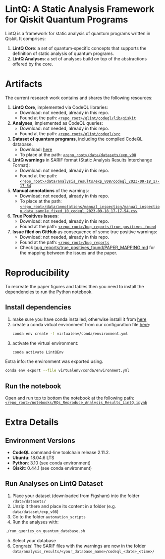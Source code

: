 # LintQ: A Static Analysis Framework for Qiskit Quantum Programs


LintQ is a framework for static analysis of quantum programs written in Qiskit.
It comprises:
1. **LintQ Core**: a set of quantum-specific concepts that supports the definition of static analysis of quantum programs.
2. **LintQ Analyses**: a set of analyses build on top of the abstractions offered by the core.

# Artifacts

The current research work contains and shares the following resources:

1. **LintQ Core**, implemented via CodeQL libraries:
    - Download: not needed, already in this repo.
    - Found at the path: [`<repo_root>/qlint/codeql/lib/qiskit`](qlint/codeql/lib/qiskit)
1. **Analyses**, implemented as CodeQL queries:
    - Download: not needed, already in this repo.
    - Found at the path: [`<repo_root>/qlint/codeql/src`](qlint/codeql/src)
1. **Dataset of quantum programs**, including the compiled CodeQL database.
    - Download: [here](https://figshare.com/s/8a120be10fe2292f4520)
    - To place at the path: [`<repo_root>/data/datasets/exp_v08`](data/datasets/exp_v08)
1. **LintQ warnings** in SARIF format (Static Analysis Results Interchange Format):
    - Download: not needed, already in this repo.
    - Found at the path: [`<repo_root>/data/analysis_results/exp_v08/codeql_2023-09-18_17-17-54`](data/analysis_results/exp_v08/codeql_2023-09-18_17-17-54/)
1. **Manual annotations** of the warnings:
    - Download: not needed, already in this repo.
    - To place at the path: [`<repo_root>/data/annotations/manual_inspection/manual_inspection_data_sample_fixed_10_codeql_2023-09-18_17-17-54.csv`](data/annotations/manual_inspection/manual_inspection_data_sample_fixed_10_codeql_2023-09-18_17-17-54.csv)
1. **True Positives Issues**:
    - Download: not needed, already in this repo.
    - Found at the path: [`<repo_root>/bug_reports/true_positives_found`](bug_reports/true_positives_found)
1. **Issue filed on GitHub** as consequence of some true positive warnings:
    - Download: not needed, already in this repo.
    - Found at the path: [`<repo_root>/bug_reports`](bug_reports)
    - Check [bug_reports/true_positives_found/PAPER_MAPPING.md](bug_reports/true_positives_found/PAPER_MAPPING.md) for the mapping between the issues and the paper.


# Reproducibility

To recreate the paper figures and tables  then you need to install the dependencies to run the Python notebook.

## Install dependencies

1. make sure you have conda installed, otherwise install it from [here](https://docs.conda.io/en/latest/miniconda.html)
2. create a conda virtual environment from our configuration file [here](virtualenv/conda/environment.yml):
    ```bash
    conda env create -f virtualenv/conda/environment.yml
    ```
3. activate the virtual environment:
    ```bash
    conda activate LintQEnv
    ```

Extra info: the environment was exported using.
```bash
conda env export --file virtualenv/conda/environment.yml
```

## Run the notebook

Open and run top to bottom the notebook at the following path:
[`<repo_root>/notebooks/RQs_Reproduce_Analysis_Results_LintQ.ipynb`](notebooks/RQs_Reproduce_Analysis_Results_LintQ.ipynb)

# Extra Details

## Environment Versions
- **CodeQL** command-line toolchain release 2.11.2.
- **Ubuntu**: 18.04.6 LTS
- **Python**: 3.10 (see conda environment)
- **Qiskit**: 0.44.1 (see conda environment)


## Run Analyses on LintQ Dataset

1. Place your dataset (downloaded from Figshare) into the folder `/data/datasets/`
2. Unzip it there and place its content in a folder (e.g. `data/dataset/exp_v08`)
3. Go to the folder `automation_scripts`
4. Run the analyses with:
```bash
./run_queries_on_quantum_database.sh
```
5. Select your database
6. Congrats! The SARIF files with the warnings are now in the folder `data/analysis_results/<your_database_name>/codeql_<date>_<time>/`

